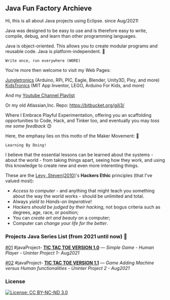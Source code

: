 ## Java Fun Factory Archieve
Hi, this is all about Java projects using Eclipse. since Aug/2021!

Java was designed to be easy to use and is therefore easy to write, compile, debug, and learn than other programming languages. 

Java is object-oriented. This allows you to create modular programs and reusable code. Java is platform-independent. :rocket:
```
Write once, run everywhere (WORE)
```
You're more then welcome to visit my Web Pages: 

 [Jungletronics](https://medium.com/jungletronics) (Arduino, RPi, PIC, Eagle, Blender, Unity3D, Pixy, and more) 
 [KidsTronics](https://medium.com/kidstronics) (MIT App Inventor, LEGO, Arduino For Kids, and more)
 
And my [Youtube Channel Playlist](https://www.youtube.com/playlist?list=PLK3PeNcUzb8TwZuXZJgREj5nDbQxRLW_a)

Or my old Atlassian,Inc. Repo: https://bitbucket.org/gilj3/
 
Where I Embrace Playful Experimentation, offering you an scaffolding opportunities to Code, Hack, 
and Tinker too, and eventually you may *toss me some feedback* :blush:

Here, the emphasy lies on this motto of the Maker Movement: :art:
```
Learning By Doing!
``` 

I believe that the essential lessons can be learned about the systems - about the world - 
from taking things apart, seeing how they work, and using this knowledge to create new and even more interenting things.

These are the [Levy, Steven(2010)](https://www.amazon.com/Hackers-Computer-Revolution-Steven-Levy/dp/1449388396)'s **Hackers Ethic** principles (that I've valued most):
* *Access to computer* - and anything that might teach you something about the way the world works - should be unlimited and total.
* Always *yield to Hands-on Imperative*!
* *Hackers should be judged by their hacking*, not bogus criteria such as degrees, age, race, or position;
* You can *create art and beauty* on a computer;
* Computer can *change your life for the better*.


### Projects Java Series List (from 2021 until now) :ant:

 [#01](01_tic_tac_toe_v1_0/) #javaProject- [**TIC TAC TOE VERSION 1.0**]() — *Simple Game - Human Player - Uninter Project 1- Aug2021*
 
 [#02](02_tic_tac_toe_v1_1/) #javaProject- [**TIC TAC TOE VERSION 1.1**]() — *Game Adding Machine versus Human functionalities - Uninter Project 2 - Aug2021*
   

### License

[![License: CC BY-NC-ND 3.0](https://img.shields.io/badge/License-CC%20BY--NC--ND%203.0-lightgrey.svg)](https://creativecommons.org/licenses/by-nc-nd/3.0/)
 
